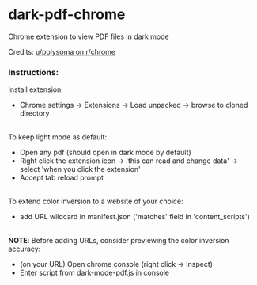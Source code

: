 # dark-pdf-chrome
Chrome extension to view PDF files in dark mode

Credits: [u/polysoma on r/chrome](https://www.reddit.com/r/chrome/comments/e3txhi/comment/fem1cto/) 

### Instructions:
Install extension:
- Chrome settings -> Extensions -> Load unpacked -> browse to cloned directory

\
To keep light mode as default:
- Open any pdf (should open in dark mode by default)
- Right click the extension icon -> 'this can read and change data' -> select 'when you click the extension'
- Accept tab reload prompt 

\
To extend color inversion to a website of your choice:
- add URL wildcard in manifest.json ('matches' field in 'content_scripts')

\
**NOTE**: Before adding URLs, consider previewing the color inversion accuracy:
- (on your URL) Open chrome console (right click -> inspect)
- Enter script from dark-mode-pdf.js in console